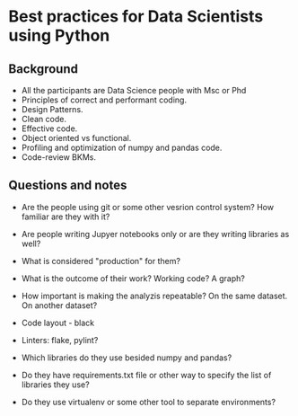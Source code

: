 # Best practices for Data Scientists using Python

## Background

* All the participants are Data Science people with Msc or Phd
* Principles of correct and performant coding.
* Design Patterns.
* Clean code.
* Effective code.
* Object oriented vs functional.
* Profiling and optimization of numpy and pandas code.
* Code-review BKMs.


## Questions and notes

* Are the people using git or some other vesrion control system? How familiar are they with it?
* Are people writing Jupyer notebooks only or are they writing libraries as well?
* What is considered "production" for them?
* What is the outcome of their work? Working code? A graph?
* How important is making the analyzis repeatable? On the same dataset. On another dataset?

* Code layout - black
* Linters: flake, pylint?

* Which libraries do they use besided numpy and pandas?
* Do they have requirements.txt file or other way to specify the list of libraries they use?
* Do they use virtualenv or some other tool to separate environments?


